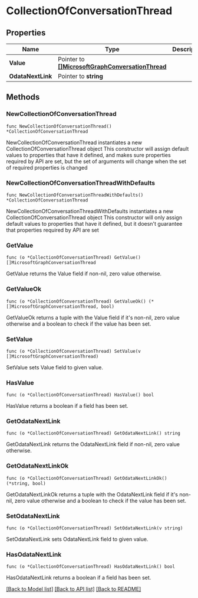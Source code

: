 # CollectionOfConversationThread

## Properties

Name | Type | Description | Notes
------------ | ------------- | ------------- | -------------
**Value** | Pointer to [**[]MicrosoftGraphConversationThread**](MicrosoftGraphConversationThread.md) |  | [optional] 
**OdataNextLink** | Pointer to **string** |  | [optional] 

## Methods

### NewCollectionOfConversationThread

`func NewCollectionOfConversationThread() *CollectionOfConversationThread`

NewCollectionOfConversationThread instantiates a new CollectionOfConversationThread object
This constructor will assign default values to properties that have it defined,
and makes sure properties required by API are set, but the set of arguments
will change when the set of required properties is changed

### NewCollectionOfConversationThreadWithDefaults

`func NewCollectionOfConversationThreadWithDefaults() *CollectionOfConversationThread`

NewCollectionOfConversationThreadWithDefaults instantiates a new CollectionOfConversationThread object
This constructor will only assign default values to properties that have it defined,
but it doesn't guarantee that properties required by API are set

### GetValue

`func (o *CollectionOfConversationThread) GetValue() []MicrosoftGraphConversationThread`

GetValue returns the Value field if non-nil, zero value otherwise.

### GetValueOk

`func (o *CollectionOfConversationThread) GetValueOk() (*[]MicrosoftGraphConversationThread, bool)`

GetValueOk returns a tuple with the Value field if it's non-nil, zero value otherwise
and a boolean to check if the value has been set.

### SetValue

`func (o *CollectionOfConversationThread) SetValue(v []MicrosoftGraphConversationThread)`

SetValue sets Value field to given value.

### HasValue

`func (o *CollectionOfConversationThread) HasValue() bool`

HasValue returns a boolean if a field has been set.

### GetOdataNextLink

`func (o *CollectionOfConversationThread) GetOdataNextLink() string`

GetOdataNextLink returns the OdataNextLink field if non-nil, zero value otherwise.

### GetOdataNextLinkOk

`func (o *CollectionOfConversationThread) GetOdataNextLinkOk() (*string, bool)`

GetOdataNextLinkOk returns a tuple with the OdataNextLink field if it's non-nil, zero value otherwise
and a boolean to check if the value has been set.

### SetOdataNextLink

`func (o *CollectionOfConversationThread) SetOdataNextLink(v string)`

SetOdataNextLink sets OdataNextLink field to given value.

### HasOdataNextLink

`func (o *CollectionOfConversationThread) HasOdataNextLink() bool`

HasOdataNextLink returns a boolean if a field has been set.


[[Back to Model list]](../README.md#documentation-for-models) [[Back to API list]](../README.md#documentation-for-api-endpoints) [[Back to README]](../README.md)


